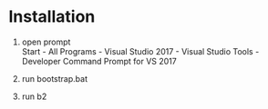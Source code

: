 # Installation  
1. open prompt  
Start - All Programs - Visual Studio 2017 - Visual Studio Tools - Developer Command Prompt for VS 2017

2. run bootstrap.bat
3. run b2  